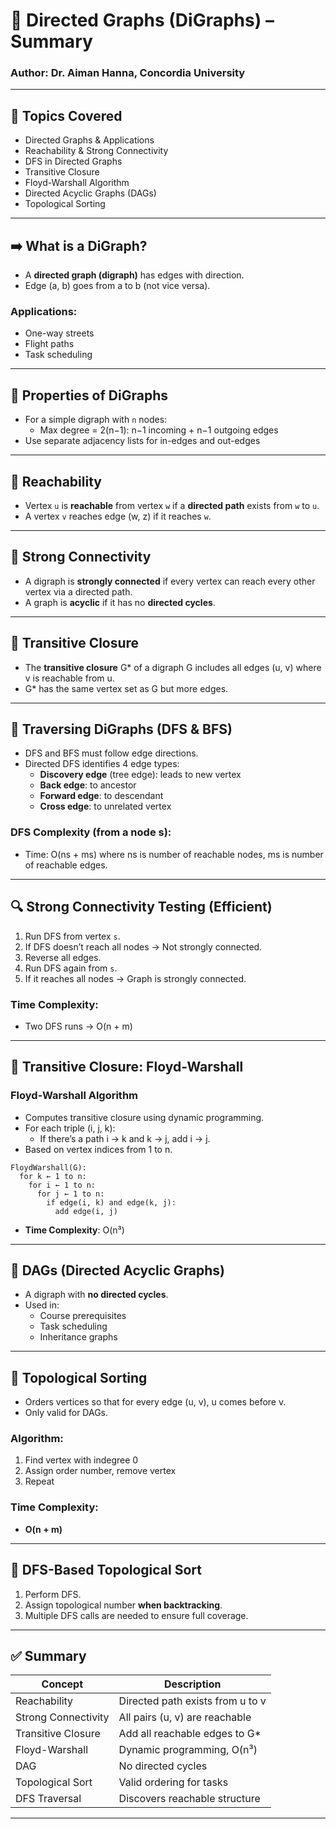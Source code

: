 
# 🔁 Directed Graphs (DiGraphs) – Summary

### Author: Dr. Aiman Hanna, Concordia University

---

## 📌 Topics Covered

- Directed Graphs & Applications
- Reachability & Strong Connectivity
- DFS in Directed Graphs
- Transitive Closure
- Floyd-Warshall Algorithm
- Directed Acyclic Graphs (DAGs)
- Topological Sorting

---

## ➡️ What is a DiGraph?

- A **directed graph (digraph)** has edges with direction.
- Edge (a, b) goes from a to b (not vice versa).

### Applications:
- One-way streets
- Flight paths
- Task scheduling

---

## 🔄 Properties of DiGraphs

- For a simple digraph with `n` nodes:
  - Max degree = 2(n−1): n−1 incoming + n−1 outgoing edges
- Use separate adjacency lists for in-edges and out-edges

---

## 🔁 Reachability

- Vertex `u` is **reachable** from vertex `w` if a **directed path** exists from `w` to `u`.
- A vertex `v` reaches edge (w, z) if it reaches `w`.

---

## 🔗 Strong Connectivity

- A digraph is **strongly connected** if every vertex can reach every other vertex via a directed path.
- A graph is **acyclic** if it has no **directed cycles**.

---

## 🔄 Transitive Closure

- The **transitive closure** G* of a digraph G includes all edges (u, v) where v is reachable from u.
- G* has the same vertex set as G but more edges.

---

## 🌲 Traversing DiGraphs (DFS & BFS)

- DFS and BFS must follow edge directions.
- Directed DFS identifies 4 edge types:
  - **Discovery edge** (tree edge): leads to new vertex
  - **Back edge**: to ancestor
  - **Forward edge**: to descendant
  - **Cross edge**: to unrelated vertex

### DFS Complexity (from a node s):
- Time: O(ns + ms) where ns is number of reachable nodes, ms is number of reachable edges.

---

## 🔍 Strong Connectivity Testing (Efficient)

1. Run DFS from vertex `s`.
2. If DFS doesn’t reach all nodes → Not strongly connected.
3. Reverse all edges.
4. Run DFS again from `s`.
5. If it reaches all nodes → Graph is strongly connected.

### Time Complexity:
- Two DFS runs → O(n + m)

---

## 🧮 Transitive Closure: Floyd-Warshall

### Floyd-Warshall Algorithm

- Computes transitive closure using dynamic programming.
- For each triple (i, j, k):
  - If there’s a path i → k and k → j, add i → j.
- Based on vertex indices from 1 to n.

```pseudo
FloydWarshall(G):
  for k ← 1 to n:
    for i ← 1 to n:
      for j ← 1 to n:
        if edge(i, k) and edge(k, j):
          add edge(i, j)
```

- **Time Complexity**: O(n³)

---

## 🧱 DAGs (Directed Acyclic Graphs)

- A digraph with **no directed cycles**.
- Used in:
  - Course prerequisites
  - Task scheduling
  - Inheritance graphs

---

## 🔢 Topological Sorting

- Orders vertices so that for every edge (u, v), u comes before v.
- Only valid for DAGs.

### Algorithm:
1. Find vertex with indegree 0
2. Assign order number, remove vertex
3. Repeat

### Time Complexity:
- **O(n + m)**

---

## 🔁 DFS-Based Topological Sort

1. Perform DFS.
2. Assign topological number **when backtracking**.
3. Multiple DFS calls are needed to ensure full coverage.

---

## ✅ Summary

| Concept               | Description                         |
|-----------------------|-------------------------------------|
| Reachability          | Directed path exists from u to v    |
| Strong Connectivity   | All pairs (u, v) are reachable      |
| Transitive Closure    | Add all reachable edges to G*       |
| Floyd-Warshall        | Dynamic programming, O(n³)          |
| DAG                   | No directed cycles                  |
| Topological Sort      | Valid ordering for tasks            |
| DFS Traversal         | Discovers reachable structure       |

---

